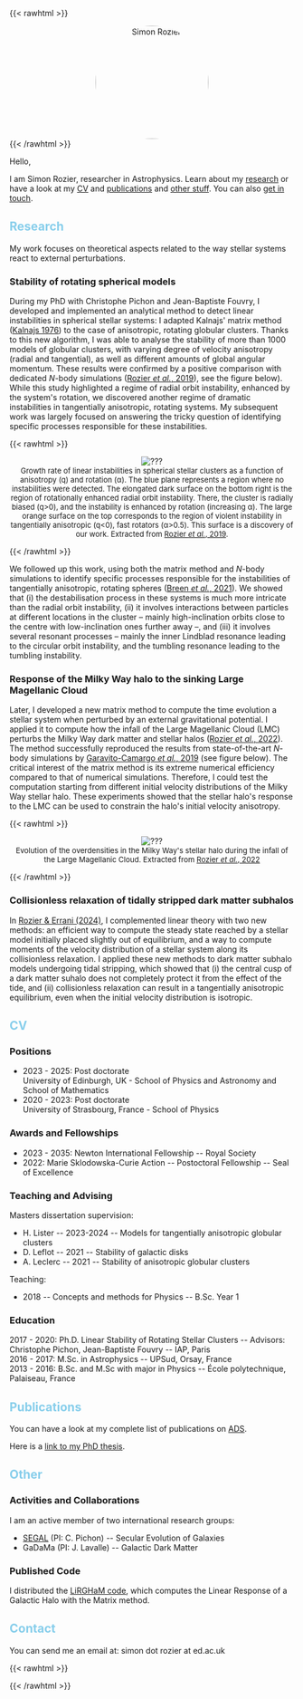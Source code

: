 ---
---
{{< rawhtml >}}
<style>
h2 {
  color: skyblue;
}

.img-and-caption {
  text-align: center;
  display: inline-block;
  width: 100%;
}

.research-image-caption {
  font-size: small;
}

.research-image {
  display: inline;
  max-width: 100%;
}

</style>

<div style="text-align: center;">
  <div style="width: 200px; height: 200px; position: relative; overflow: hidden; border-radius: 50%; display: inline-block">
    <img id="simon" src="simon_rozier_c4f3121.jpeg" alt="Simon Rozier" style="display: inline; margin: 0 auto; height: 100%;">
  </div>
</div>
{{< /rawhtml >}}

Hello,

I am Simon Rozier, researcher in Astrophysics. Learn about my [research](#research) or have a look at my [CV](#cv) and [publications](#publications) and [other stuff](#other).
You can also [get in touch](#contact).

## Research

My work focuses on theoretical aspects related to the way stellar systems react to external perturbations.

### Stability of rotating spherical models

During my PhD with Christophe Pichon and Jean-Baptiste Fouvry, I developed and implemented an analytical method to detect linear instabilities in spherical stellar systems: I adapted Kalnajs' matrix method ([Kalnajs 1976](https://ui.adsabs.harvard.edu/abs/1977ApJ...212..637K/abstract)) to the case of anisotropic, rotating globular clusters. Thanks to this new algorithm, I was able to analyse the stability of more than 1000 models of globular clusters, with varying degree of velocity anisotropy (radial and tangential), as well as different amounts of global angular momentum. These results were confirmed by a positive comparison with dedicated _N_-body simulations ([Rozier _et al._, 2019](https://ui.adsabs.harvard.edu/abs/2019MNRAS.487..711R/abstract"></a>)), see the figure below). While this study highlighted a regime of radial orbit instability, enhanced by the system's rotation, we discovered another regime of dramatic instabilities in tangentially anisotropic, rotating systems. My subsequent work was largely focused on answering the tricky question of identifying specific processes responsible for these instabilities.

{{< rawhtml >}}
<p>
  <div class="img-and-caption">
    <img class="research-image" src="figEtaSurfaceMatrix_774a583.jpg" alt="???" style="max-height: 200px;">
    <figcaption class="research-image-caption">Growth rate of linear instabilities in spherical stellar clusters as a function of anisotropy (q) and rotation (α). The blue plane represents a region where no instabilities were detected. The elongated dark surface on the bottom right is the region of rotationally enhanced radial orbit instability. There, the cluster is radially biased (q&gt;0), and the instability is enhanced by rotation (increasing α). The large orange surface on the top corresponds to the region of violent instability in tangentially anisotropic (q&lt;0), fast rotators (α&gt;0.5). This surface is a discovery of our work. Extracted from <a href="https://ui.adsabs.harvard.edu/abs/2019MNRAS.487..711R/abstract">Rozier <i>et al.</i>, 2019</a>.</figcaption>
  </div>
</p>
{{< /rawhtml >}}

We followed up this work, using both the matrix method and _N_-body simulations to identify specific processes responsible for the instabilities of tangentially anisotropic, rotating spheres ([Breen _et al._, 2021](https://ui.adsabs.harvard.edu/abs/2021MNRAS.502.4762B/abstract)). We showed that (i) the destabilisation process in these systems is much more intricate than the radial orbit instability, (ii) it involves interactions between particles at different locations in the cluster – mainly high-inclination orbits close to the centre with low-inclination ones further away –, and (iii) it involves several resonant processes – mainly the inner Lindblad resonance leading to the circular orbit instability, and the tumbling resonance leading to the tumbling instability.

### Response of the Milky Way halo to the sinking Large Magellanic Cloud

Later, I developed a new matrix method to compute the time evolution a stellar system when perturbed by an external gravitational potential. I applied it to compute how the infall of the Large Magellanic Cloud (LMC) perturbs the Milky Way dark matter and stellar halos ([Rozier _et al._, 2022](https://ui.adsabs.harvard.edu/abs/2022arXiv220105589R/abstract)). The method successfully reproduced the results from state-of-the-art _N_-body simulations by [Garavito-Camargo _et al._, 2019](https://ui.adsabs.harvard.edu/abs/2019ApJ...884...51G/abstract) (see figure below). The critical interest of the matrix method is its extreme numerical efficiency compared to that of numerical simulations. Therefore, I could test the computation starting from different initial velocity distributions of the Milky Way stellar halo. These experiments showed that the stellar halo's response to the LMC can be used to constrain the halo's initial velocity anisotropy.

{{< rawhtml >}}
<p>
  <div class="img-and-caption">
    <img class="research-image" src="figResponseLMCGrid_8da81b9.jpg" alt="???" style="max-height: 400px;">
    <figcaption class="research-image-caption">Evolution of the overdensities in the Milky Way's stellar halo during the infall of the Large Magellanic Cloud. Extracted from <a href="https://ui.adsabs.harvard.edu/abs/2022arXiv220105589R/abstract">Rozier <i>et al.</i>, 2022</a></figcaption>
  </div>
</p>
{{< /rawhtml >}}

### Collisionless relaxation of tidally stripped dark matter subhalos

In [Rozier & Errani (2024)](https://ui.adsabs.harvard.edu/abs/2024arXiv240203430R/abstract), I complemented linear theory with two new methods: an efficient way to compute the steady state reached by a stellar model initially placed slightly out of equilibrium, and a way to compute moments of the velocity distribution of a stellar system along its collisionless relaxation. I applied these new methods to dark matter subhalo models undergoing tidal stripping, which showed that (i) the central cusp of a dark matter suhalo does not completely protect it from the effect of the tide, and (ii) collisionless relaxation can result in a tangentially anisotropic equilibrium, even when the initial velocity distribution is isotropic. 

## CV

### Positions

* 2023 - 2025: Post doctorate\
University of Edinburgh, UK - School of Physics and Astronomy and School of Mathematics
* 2020 - 2023: Post doctorate\
University of Strasbourg, France - School of Physics

### Awards and Fellowships

* 2023 - 2035: Newton International Fellowship -- Royal Society
* 2022: Marie Sklodowska-Curie Action -- Postoctoral Fellowship -- Seal of Excellence

### Teaching and Advising

Masters dissertation supervision:
* H. Lister -- 2023-2024 -- Models for tangentially anisotropic globular clusters
* D. Leflot -- 2021 -- Stability of galactic disks
* A. Leclerc -- 2021 -- Stability of anisotropic globular clusters

Teaching:
* 2018 -- Concepts and methods for Physics -- B.Sc. Year 1

### Education

2017 - 2020: Ph.D. Linear Stability of Rotating Stellar Clusters -- Advisors: Christophe Pichon, Jean-Baptiste Fouvry -- IAP, Paris\
2016 - 2017: M.Sc. in Astrophysics -- UPSud, Orsay, France \
2013 - 2016: B.Sc. and M.Sc with major in Physics -- École polytechnique, Palaiseau, France

## Publications

You can have a look at my complete list of publications on [ADS](https://ui.adsabs.harvard.edu/search/q=-docs%286ab214eb7daa19f72eccefb1eee0eea4%29%20author%3A%22Rozier%2C%20S.%22&sort=date%20desc%2C%20bibcode%20desc&p_=0).

Here is a [link to my PhD thesis](https://theses.hal.science/tel-03575979/).

## Other

### Activities and Collaborations

I am an active member of two international research groups:
* [SEGAL](https://secular-evolution.org/) (PI: C. Pichon) -- Secular Evolution of Galaxies
* GaDaMa (PI: J. Lavalle) -- Galactic Dark Matter

### Published Code

I distributed the [LiRGHaM code](https://github.com/simrozier/LiRGHaM), which computes the Linear Response of a Galactic Halo with the Matrix method. 

## Contact

You can send me an email at: simon dot rozier at ed.ac.uk

{{< rawhtml >}}
<script>
document.querySelector("#simon").onclick = function(){
  const simon = document.querySelector("#simon")
  simon.style.rotation = (simon.style.rotation || 0) + 20
  simon.style.transform = 'rotate(' + simon.style.rotation + 'deg)'
}
</script>
{{< /rawhtml >}}
